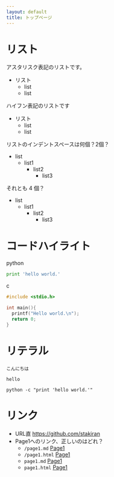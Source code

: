 ```yaml
---
layout: default
title: トップページ
---
```


# リスト

アスタリスク表記のリストです。

* リスト
  * list
  * list

ハイフン表記のリストです

- リスト
  - list
  - list

リストのインデントスペースは何個？2個？

- list
  - list1
    - list2
      - list3

それとも 4 個？
- list
    - list1
        - list2
            - list3

# コードハイライト

python

```python
print 'hello world.'
```

c

```c
#include <stdio.h>

int main(){
  printf("Hello world.\n");
  return 0;
}
```

# リテラル
`こんにちは`

`hello`

`python -c "print 'hello world.'"`

# リンク
- URL直 https://github.com/stakiran
- Page1へのリンク、正しいのはどれ？
  - `/page1.md` [Page1](/page1.md)
  - `/page1.html` [Page1](/page1.html)
  - `page1.md` [Page1](page1.md)
  - `page1.html` [Page1](page1.html)
